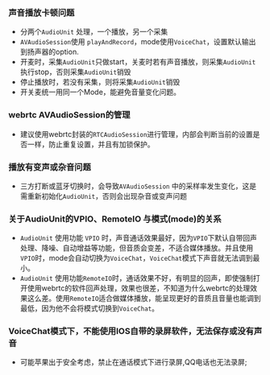 ### 声音播放卡顿问题

- 分两个`AudioUnit` 处理，一个播放，另一个采集
- `AVAudioSession`使用 `playAndRecord`，mode使用`VoiceChat`，设置默认输出到扬声器的option.
- 开麦时，采集`AudioUnit`只做start，关麦时若有声音播放，则采集`AudioUnit`执行stop，否则采集`AudioUnit`销毁
- 停止播放时，若没有采集，则将采集`AudioUnit`销毁
- 开关麦统一用同一个Mode，能避免音量变化问题。
  
### webrtc AVAudioSession的管理
- 建议使用webrtc封装的`RTCAudioSession`进行管理，内部会判断当前的设置是否一样，防止重复设置，并且有加锁保护。
  
### 播放有变声或杂音问题

- 三方打断或蓝牙切换时，会导致`AVAudioSession` 中的采样率发生变化，这是需重新初始化`AudioUnit`，否则会出现杂音或变声问题

### 关于AudioUnit的VPIO、RemoteIO 与模式(mode)的关系

- `AudioUnit` 使用功能 `VPIO` 时，声音通话效果最好，因为`VPIO`下默认自带回声处理、降噪、自动增益等功能，但音质会变差，不适合媒体播放。并且使用`VPIO`时，mode会自动切换为`VoiceChat`，`VoiceChat`模式下声音就无法调到最小。
- `AudioUnit` 使用功能`RemoteIO`时，通话效果不好，有明显的回声，即使强制打开使用webrtc的软件回声处理，效果也很差，不知道为什么webrtc的处理效果这么差。使用`RemoteIO`适合做媒体播放，能呈现更好的音质且音量也能调到最低，因为他不会将模式切换到`VoiceChat`。

### VoiceChat模式下，不能使用IOS自带的录屏软件，无法保存或没有声音

-   可能苹果出于安全考虑，禁止在通话模式下进行录屏,QQ电话也无法录屏;